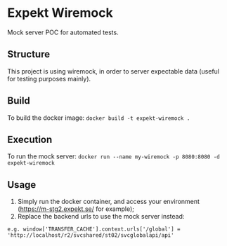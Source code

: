 # Expekt Wiremock

Mock server POC for automated tests.

## Structure

This project is using wiremock, in order to server expectable data (useful for testing purposes mainly).

## Build

To build the docker image: `docker build -t expekt-wiremock .`

## Execution

To run the mock server: `docker run --name my-wiremock -p 8080:8080 -d expekt-wiremock`

## Usage

1. Simply run the docker container, and access your environment (https://m-stg2.expekt.se/ for example);
2. Replace the backend urls to use the mock server instead:
```
e.g. window['TRANSFER_CACHE'].context.urls['/global'] = 'http://localhost/r2/svcshared/st02/svcglobalapi/api'
```